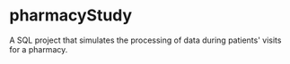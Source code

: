 # pharmacyStudy
A SQL project that simulates the processing of data during patients' visits for a pharmacy.
